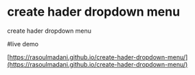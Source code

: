 # create hader dropdown menu
 create hader dropdown menu

#live demo 

[https://rasoulmadani.github.io/create-hader-dropdown-menu/](https://rasoulmadani.github.io/create-hader-dropdown-menu/)
